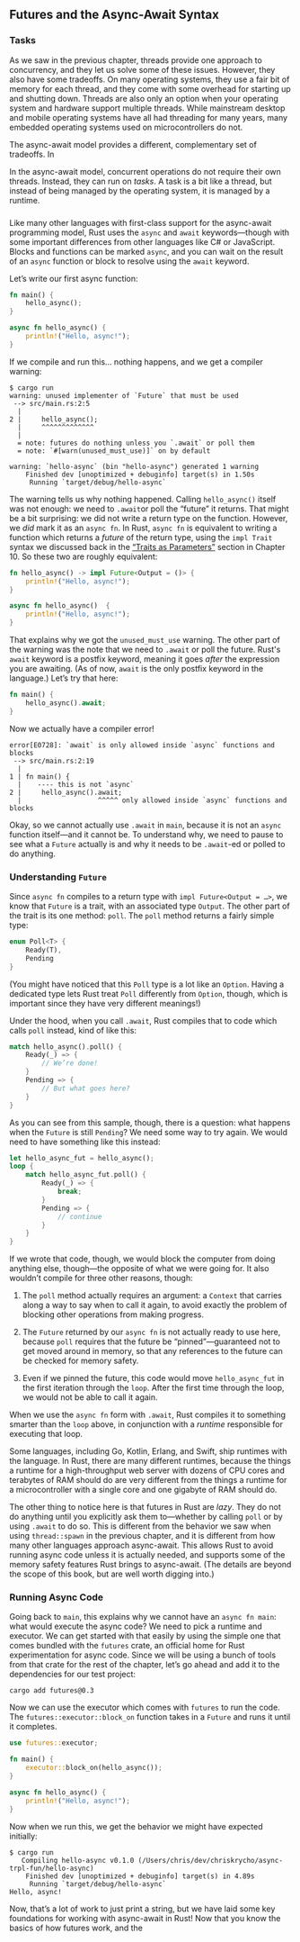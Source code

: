 ## Futures and the Async-Await Syntax

### Tasks

As we saw in the previous chapter, threads provide one approach to concurrency,
and they let us solve some of these issues. However, they also have some
tradeoffs. On many operating systems, they use a fair bit of memory for each
thread, and they come with some overhead for starting up and shutting down.
Threads are also only an option when your operating system and hardware support
multiple threads. While mainstream desktop and mobile operating systems have all
had threading for many years, many embedded operating systems used on
microcontrollers do not.

The async-await model provides a different, complementary set of tradeoffs. In

<!-- TODO: the following paragraph is not where it needs to be structurally. -->

In the async-await model, concurrent operations do not require their own
threads. Instead, they can run on *tasks*. A task is a bit like a thread, but
instead of being managed by the operating system, it is managed by a runtime.

<!-- TODO: connective tissue as it were. -->

###

Like many other languages with first-class support for the async-await
programming model, Rust uses the `async` and `await` keywords—though with some
important differences from other languages like C# or JavaScript. Blocks and
functions can be marked `async`, and you can wait on the result of an `async`
function or block to resolve using the `await` keyword.

Let’s write our first async function:

```rust
fn main() {
    hello_async();
}

async fn hello_async() {
    println!("Hello, async!");
}
```

If we compile and run this… nothing happens, and we get a compiler warning:

```console
$ cargo run
warning: unused implementer of `Future` that must be used
 --> src/main.rs:2:5
  |
2 |     hello_async();
  |     ^^^^^^^^^^^^^
  |
  = note: futures do nothing unless you `.await` or poll them
  = note: `#[warn(unused_must_use)]` on by default

warning: `hello-async` (bin "hello-async") generated 1 warning
    Finished dev [unoptimized + debuginfo] target(s) in 1.50s
     Running `target/debug/hello-async`
```

The warning tells us why nothing happened. Calling `hello_async()` itself was
not enough: we need to `.await`or poll the “future” it returns. That might be a
bit surprising: we did not write a return type on the function. However, we
*did* mark it as an `async fn`. In Rust, `async fn` is equivalent to writing a
function which returns a *future* of the return type, using the `impl Trait`
syntax we discussed back in the [“Traits as Parameters”][impl-trait] section in
Chapter 10. So these two are roughly equivalent:

<!-- no-compile -->
```rust
fn hello_async() -> impl Future<Output = ()> {
    println!("Hello, async!");
}
```

```rust
async fn hello_async()  {
    println!("Hello, async!");
}
```

That explains why we got the `unused_must_use` warning. The other part of the
warning was the note that we need to `.await` or poll the future. Rust's `await`
keyword is a postfix keyword, meaning it goes *after* the expression you are
awaiting. (As of now, `await` is the only postfix keyword in the language.)
Let’s try that here:

```rust
fn main() {
    hello_async().await;
}
```

Now we actually have a compiler error!

```text
error[E0728]: `await` is only allowed inside `async` functions and blocks
 --> src/main.rs:2:19
  |
1 | fn main() {
  |    ---- this is not `async`
2 |     hello_async().await;
  |                   ^^^^^ only allowed inside `async` functions and blocks
```

Okay, so we cannot actually use `.await` in `main`, because it is not an `async`
function itself—and it cannot be. To understand why, we need to pause to see
what a `Future` actually is and why it needs to be `.await`-ed or polled to do
anything.

### Understanding `Future`

Since `async fn` compiles to a return type with `impl Future<Output = …>`, we
know that `Future` is a trait, with an associated type `Output`. The other part
of the trait is its one method: `poll`. The `poll` method returns a fairly
simple type:

```rust
enum Poll<T> {
    Ready(T),
    Pending
}
```

(You might have noticed that this `Poll` type is a lot like an `Option`. Having
a dedicated type lets Rust treat `Poll` differently from `Option`, though, which
is important since they have very different meanings!)

Under the hood, when you call `.await`, Rust compiles that to code which calls
`poll` instead, kind of like this:

<!-- TODO: does not compile -->
```rust
match hello_async().poll() {
    Ready(_) => {
        // We’re done!
    }
    Pending => {
        // But what goes here?
    }
}
```

As you can see from this sample, though, there is a question: what happens when
the `Future` is still `Pending`? We need some way to try again. We would need to
have something like this instead:

<!-- TODO: does not compile -->
```rust
let hello_async_fut = hello_async();
loop {
    match hello_async_fut.poll() {
        Ready(_) => {
            break;
        }
        Pending => {
            // continue
        }
    }
}
```

If we wrote that code, though, we would block the computer from doing anything
else, though—the opposite of what we were going for. It also wouldn’t compile
for three other reasons, though:

1. The `poll` method actually requires an argument: a `Context` that carries
   along a way to say when to call it again, to avoid exactly the problem of
   blocking other operations from making progress.

2. The `Future` returned by our `async fn` is not actually ready to use here,
   because `poll` requires that the future be “pinned”—guaranteed not to get
   moved around in memory, so that any references to the future can be checked
   for memory safety.

3. Even if we pinned the future, this code would move `hello_async_fut` in the
   first iteration through the `loop`. After the first time through the loop, we
   would not be able to call it again.

When we use the `async fn` form with `.await`, Rust compiles it to something
smarter than the `loop` above, in conjunction with a *runtime* responsible for
executing that loop.

Some languages, including Go, Kotlin, Erlang, and Swift, ship runtimes with the
language. In Rust, there are many different runtimes, because the things a
runtime for a high-throughput web server with dozens of CPU cores and terabytes
of RAM should do are very different from the things a runtime for a
microcontroller with a single core and one gigabyte of RAM should do.

<!-- TODO: more text here -->

The other thing to notice here is that futures in Rust are *lazy*. They do not
do anything until you explicitly ask them to—whether by calling `poll` or by
using `.await` to do so. This is different from the behavior we saw when using
`thread::spawn` in the previous chapter, and it is different from how many other
languages approach async-await. This allows Rust to avoid running async code
unless it is actually needed, and supports some of the memory safety features
Rust brings to async-await. (The details are beyond the scope of this book, but
are well worth digging into.)

### Running Async Code

<!-- TODO: runtime and executor -->

Going back to `main`, this explains why we cannot have an `async fn main`: what
would execute the async code? We need to pick a runtime and executor. We can get
started with that easily by using the simple one that comes bundled with the
`futures` crate, an official home for Rust experimentation for async code. Since
we will be using a bunch of tools from that crate for the rest of the chapter,
let’s go ahead and add it to the dependencies for our test project:

```
cargo add futures@0.3
```

Now we can use the executor which comes with `futures` to run the code. The
`futures::executor::block_on` function takes in a `Future` and runs it until it
completes.

```rust
use futures::executor;

fn main() {
    executor::block_on(hello_async());
}

async fn hello_async() {
    println!("Hello, async!");
}
```

Now when we run this, we get the behavior we might have expected initially:

```console
$ cargo run
   Compiling hello-async v0.1.0 (/Users/chris/dev/chriskrycho/async-trpl-fun/hello-async)
    Finished dev [unoptimized + debuginfo] target(s) in 4.89s
     Running `target/debug/hello-async`
Hello, async!
```

Now, that’s a lot of work to just print a string, but we have laid some key
foundations for working with async-await in Rust! Now that you know the basics
of how futures work, and the

[impl-trait]: ch10-02-traits.html#traits-as-parameters
